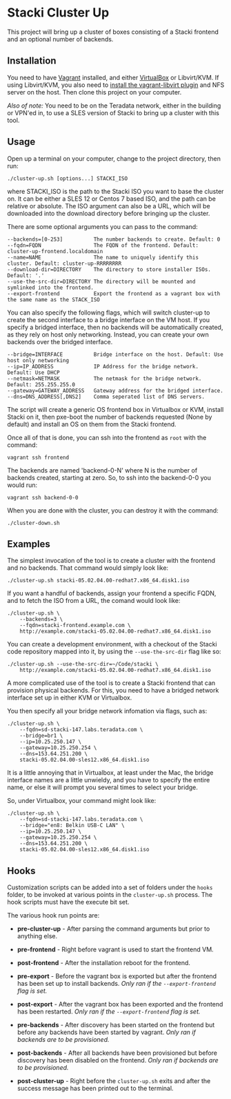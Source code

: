 # Stacki Cluster Up

This project will bring up a cluster of boxes consisting of a Stacki frontend and an optional number of backends.

## Installation

You need to have [Vagrant](https://www.vagrantup.com/) installed, and either
[VirtualBox](https://www.virtualbox.org/) or Libvirt/KVM. If using Libvirt/KVM, you also need to
[install the vagrant-libvirt plugin](https://github.com/vagrant-libvirt/vagrant-libvirt#installation)
and NFS server on the host. Then clone this project on your computer.

*Also of note:* You need to be on the Teradata network, either in the building or VPN'ed in, to use a SLES version of Stacki to bring up a cluster with this tool.

## Usage
Open up a terminal on your computer, change to the project directory, then run:

    ./cluster-up.sh [options...] STACKI_ISO

where STACKI_ISO is the path to the Stacki ISO you want to base the cluster on.
It can be either a SLES 12 or Centos 7 based ISO, and the path can be relative
or absolute. The ISO argument can also be a URL, which will be downloaded into
the download directory before bringing up the cluster.

There are some optional arguments you can pass to the command:

    --backends=[0-253]          The number backends to create. Default: 0
    --fqdn=FQDN                 The FQDN of the frontend. Default: cluster-up-frontend.localdomain
    --name=NAME                 The name to uniquely identify this cluster. Default: cluster-up-RRRRRRRR
    --download-dir=DIRECTORY    The directory to store installer ISOs. Default: '.'
    --use-the-src-dir=DIRECTORY The directory will be mounted and symlinked into the frontend.
    --export-frontend           Export the frontend as a vagrant box with the same name as the STACK_ISO

You can also specify the following flags, which will switch cluster-up to create
the second interface to a bridge interface on the VM host. If you specify a bridged
interface, then no backends will be automatically created, as they rely on host only
networking. Instead, you can create your own backends over the bridged interface.

    --bridge=INTERFACE          Bridge interface on the host. Default: Use host only networking
    --ip=IP_ADDRESS             IP Address for the bridge network. Default: Use DHCP
    --netmask=NETMASK           The netmask for the bridge network. Default: 255.255.255.0
    --gateway=GATEWAY_ADDRESS   Gateway address for the bridged interface.
    --dns=DNS_ADDRESS[,DNS2]    Comma seperated list of DNS servers.

The script will create a generic OS frontend box in Virtualbox or KVM, install
Stacki on it, then pxe-boot the number of backends requested (None by default) and
install an OS on them from the Stacki frontend.

Once all of that is done, you can ssh into the frontend as `root` with the command:

    vagrant ssh frontend

The backends are named 'backend-0-N' where N is the number of backends
created, starting at zero. So, to ssh into the backend-0-0 you would run:

    vagrant ssh backend-0-0

When you are done with the cluster, you can destroy it with the command:

    ./cluster-down.sh

## Examples
The simplest invocation of the tool is to create a cluster with the frontend
and no backends. That command would simply look like:

    ./cluster-up.sh stacki-05.02.04.00-redhat7.x86_64.disk1.iso

If you want a handful of backends, assign your frontend a specific FQDN, and to
fetch the ISO from a URL, the comand would look like:

    ./cluster-up.sh \
        --backends=3 \
        --fqdn=stacki-frontend.example.com \
        http://example.com/stacki-05.02.04.00-redhat7.x86_64.disk1.iso

You can create a development environment, with a checkout of the Stacki code
repository mapped into it, by using the `--use-the-src-dir` flag like so:

    ./cluster-up.sh --use-the-src-dir=~/Code/stacki \
        http://example.com/stacki-05.02.04.00-redhat7.x86_64.disk1.iso

A more complicated use of the tool is to create a Stacki frontend that can
provision physical backends. For this, you need to have a bridged network
interface set up in either KVM or Virtualbox.

You then specify all your
bridge network infomation via flags, such as:

    ./cluster-up.sh \
        --fqdn=sd-stacki-147.labs.teradata.com \
        --bridge=br1 \
        --ip=10.25.250.147 \
        --gateway=10.25.250.254 \
        --dns=153.64.251.200 \
        stacki-05.02.04.00-sles12.x86_64.disk1.iso

It is a little annoying that in Virtualbox, at least under the Mac, the bridge
interface names are a little unwieldy, and you have to specify the entire name,
or else it will prompt you several times to select your bridge.

So, under Virtualbox, your command might look like:

    ./cluster-up.sh \
        --fqdn=sd-stacki-147.labs.teradata.com \
        --bridge="en8: Belkin USB-C LAN" \
        --ip=10.25.250.147 \
        --gateway=10.25.250.254 \
        --dns=153.64.251.200 \
        stacki-05.02.04.00-sles12.x86_64.disk1.iso

## Hooks
Customization scripts can be added into a set of folders under the `hooks` folder, to be
invoked at various points in the `cluster-up.sh` process. The hook scripts must have the
execute bit set.

The various hook run points are:
- **pre-cluster-up** - After parsing the command arguments but prior to anything else.

- **pre-frontend** - Right before vagrant is used to start the frontend VM.

- **post-frontend** - After the installation reboot for the frontend.

- **pre-export** - Before the vagrant box is exported but after the frontend has been set
up to install backends. _Only ran if the `--export-frontend` flag is set._

- **post-export** - After the vagrant box has been exported and the frontend has been
restarted. _Only ran if the `--export-frontend` flag is set._

- **pre-backends** - After discovery has been started on the frontend but before any backends
have been started by vagrant. _Only ran if backends are to be provisioned._

- **post-backends** - After all backends have been provisioned but before discovery has been
disabled on the frontend. _Only ran if backends are to be provisioned._

- **post-cluster-up** - Right before the `cluster-up.sh` exits and after the success message
has been printed out to the terminal.
